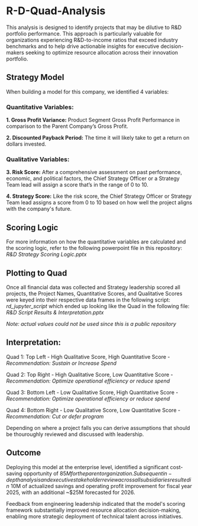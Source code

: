 # R-D-Quad-Analysis
This analysis is designed to identify projects that may be dilutive to R&D portfolio performance. This approach is particularly valuable for organizations experiencing R&D-to-income ratios that exceed industry benchmarks and to help drive actionable insights for executive decision-makers seeking to optimize resource allocation across their innovation portfolio.


## Strategy Model
When building a model for this company,  we identified 4 variables:

### Quantitative Variables:
**1. Gross Profit Variance:** Product Segment Gross Profit Performance in comparison to the Parent Company’s Gross Profit. 

**2. Discounted Payback Period:** The time it will likely take to get a return on dollars invested.

### Qualitative Variables:
**3. Risk Score:** After a comprehensive assessment on past performance, economic, and political factors, the Chief Strategy Officer or a Strategy Team lead will assign a score that’s in the range of 0 to 10. 

**4. Strategy Score:** Like the risk score, the Chief Strategy Officer or Strategy Team lead assigns a score from 0 to 10 based on how well the project aligns with the company's future. 

## Scoring Logic
For more information on how the quantitative variables are calculated and the scoring logic, refer to the following powerpoint file in this repository: *R&D Strategy Scoring Logic.pptx*

## Plotting to Quad
Once all financial data was collected and Strategy leadership scored all projects, the Project Names, Quantitative Scores, and Qualitative Scores were keyed into their respective data frames in the following script: *rd_jupyter_script* which ended up looking like the Quad in the following file: *R&D Script Results & Interpretation.pptx*

*Note: actual values could not be used since this is a public repository*

## Interpretation:
Quad 1: Top Left - High Qualitative Score, High Quantitative Score - *Recommendation: Sustain or Increase Spend*

Quad 2: Top Right - High Qualitative Score, Low Quantitative Score - *Recommendation: Optimize operational efficiency or reduce spend*

Quad 3: Bottom Left - Low Qualitative Score, High Quantitative Score - *Recommendation: Optimize operational efficiency or reduce spend*

Quad 4: Bottom Right - Low Qualitative Score, Low Quantitative Score - *Recommendation: Cut or defer program*

Depending on where a project falls you can derive assumptions that should be thouroughly reviewed and discussed with leadership. 


## Outcome
Deploying this model at the enterprise level, identified a significant cost-saving opportunity of $85M for the parent organization. Subsequent in-depth analysis and executive stakeholder review across all subsidiaries resulted in ~$10M of actualized savings and operating profit improvement for fiscal year 2025, with an additional ~$25M forecasted for 2026.

Feedback from engineering leadership indicated that the model's scoring framework substantially improved resource allocation decision-making, enabling more strategic deployment of technical talent across initiatives.
